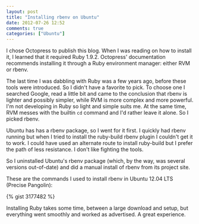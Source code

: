 ```yaml
---
layout: post
title: "Installing rbenv on Ubuntu"
date: 2012-07-26 12:52
comments: true
categories: ["Ubuntu"]
---
```


I chose Octopress to publish this blog. When I was reading on how to install it, I learned that it required Ruby 1.9.2.
Octopress' documentation recommends installing it through a Ruby environment manager: either RVM or rbenv.

The last time I was dabbling with Ruby was a few years ago, before these tools were introduced. So I didn't have a
favorite to pick. To choose one I
searched Google, read a little bit and came to the conclusion that rbenv is lighter and possibly simpler, while RVM
is more complex and more powerful. I'm not developing in Ruby so light and simple suits me. At the same time, RVM
messes with the builtin `cd` command and I'd rather leave it alone. So I picked rbenv.

Ubuntu has has a rbenv package, so I went for it first. I quickly had rbenv running but when I tried to install the
ruby-build rbenv plugin I couldn't get it to work. I could have used an alternate route to install ruby-build
but I prefer the path of less resistance. I don't like fighting the tools.

So I uninstalled Ubuntu's rbenv package (which, by the way, was several versions out-of-date) and did a manual install
of rbenv from its project site.

These are the commands I used to install rbenv in Ubuntu 12.04 LTS (Precise Pangolin):

{% gist 3177482 %}

Installing Ruby takes some time, between a large download and setup, but everything went smoothly and worked as
advertised. A great experience.

